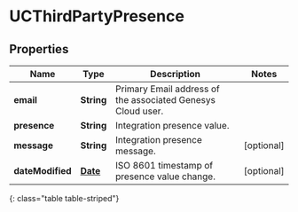# UCThirdPartyPresence


## Properties

| Name | Type | Description | Notes |
| ------------ | ------------- | ------------- | ------------- |
| **email** | **String** | Primary Email address of the associated Genesys Cloud user. |  |
| **presence** | **String** | Integration presence value. |  |
| **message** | **String** | Integration presence message. |  [optional] |
| **dateModified** | [**Date**](Date) | ISO 8601 timestamp of presence value change. |  [optional] |
{: class="table table-striped"}



